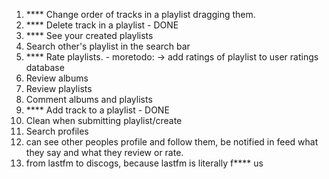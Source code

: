 1. \*\*\*\* Change order of tracks in a playlist dragging them.
2. \*\*\*\* Delete track in a playlist - DONE
3. \*\*\*\* See your created playlists
4. Search other's playlist in the search bar
5. \*\*\*\* Rate playlists. - moretodo: -> add ratings of playlist to user ratings database
6. Review albums
7. Review playlists
8. Comment albums and playlists
9. \*\*\*\* Add track to a playlist - DONE
10. Clean when submitting playlist/create
11. Search profiles
12. can see other peoples profile and follow them, be notified in feed what they say and what they review or rate.
13. from lastfm to discogs, because lastfm is literally f\*\*\*\* us
